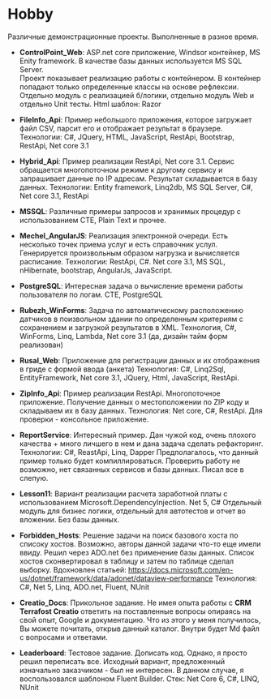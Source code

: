 # Hobby
Различные демонстрационные проекты. Выполненные в разное время.

- **ControlPoint_Web**: ASP.net core приложение, Windsor контейнер, MS Enity framework. В качестве базы данных используется MS SQL Server.  
Проект показывает реализацию работы с контейнером. В контейнер попадают только определенные классы на основе рефлексии.
Отдельно модуль с реализацией б/логики, отдельно модуль Web и отдельно Unit тесты. Html шаблон: Razor

- **FileInfo_Api**: Пример небольшого приложения, которое загружает файл CSV, парсит его и отображает результат в браузере. 
Технологии: C#, JQuery, HTML, JavaScript, RestApi, Bootstrap, RestApi, Net core 3.1

- **Hybrid_Api**: Пример реализации RestApi, Net core 3.1. Сервис обращается многопоточном режиме к другому сервису и запрашивает данные по IP адресам. Результат складывается в базу данных. 
Технологии: Entity framework, Linq2db, MS SQL Server, C#, Net core 3.1, RestApi

- **MSSQL**: Различные примеры запросов и хранимых процедур с использованием CTE, Plain Text и прочее.

- **Mechel_AngularJS**:  Реализация электронной очереди. Есть несколько точек приема услуг и  есть справочник услул. Генерируется произвольным образом нагрузка и вычисляется расписание. 
Технологии: RestApi, C#. Net core 3.1, MS SQL, nHibernate,  bootstrap, AngularJs, JavaScript.

- **PostgreSQL**: Интересная задача о вычисление времени работы пользователя по логам. CTE, PostgreSQL

- **Rubezh_WinForms**: Задача по автоматическому расположению датчиков в поизвольном здании по определенным критериям с сохранением и загрузкой результатов в XML. 
Технология, C#, WinForms, Linq, Lambda, Net core 3.1 (да, дизайн тайм форм реализован)

- **Rusal_Web**: Приложение для регистрации данных и их отображения в гриде с формой ввода (анкета)
Технология: C#, Linq2Sql, EntityFramework, Net core 3.1, JQuery, Html, JavaScript, RestApi. 

- **ZipInfo_Api**: Пример реализации RestApi. Многопоточное приложение. Получение данных о местоположении по ZIP коду и складываем их в базу данных.
Технология: Net core, C#,  RestApi. Для проверки - консольное приложение.

- **ReportService**: Интересный пример. Дан чужой код, очень плохого качества + много личшего в нем и дана задача сделать рефакторинг. Технологии: C#, ReastApi, Linq, Dapper
Предполагалось, что данный пример только будет компиллироваться. Проверить работу не возможно, нет связанных сервисов и базы данных. Писал все в слепую.

- **Lesson11**: Вариант реализации расчета заработной платы с использованием Microsoft.DependencyInjection. Net 5, C#
Отдельный модуль для бизнес логики, отдельный для автотестов и отчет во вложении. Без базы данных.

- **Forbidden_Hosts**: Решение задачи на поиск базового хоста по списоку хостов. Возможно, авторы данной задачи что-то еще имели ввиду. 
Решил через ADO.net без применение базы данных. Список хостов сконвертировал в таблицу и затем по таблице сделал выборку.
Вдохновлен статьей: https://docs.microsoft.com/en-us/dotnet/framework/data/adonet/dataview-performance
Технология: C#, Net 5, Linq, ADO.net, Fluent, NUnit

- **Creatio_Docs**: Прикольное задание. Не  имея опыта работы с **CRM Terrafost Creatio** ответить на поставленные вопросы опираясь на свой опыт, Google и документацию.
Что из этого у меня получилось, Вы можете почитать, открыв данный каталог. Внутри будет Md файл с вопросами и ответами.

- **Leaderboard**: Тестовое задание. Дописать код. Однако, я просто решил переписать все. Исходный вариант, предложенный изначально заказчиком - был не интересен.
В данном случае, я воспользовался шаблоном Fluent Builder. Стек: Net Core 6, C#, LINQ, NUnit




